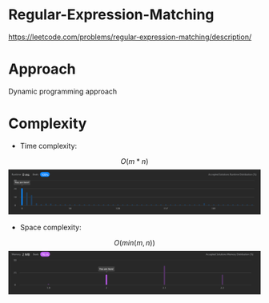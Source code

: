 # Regular-Expression-Matching
https://leetcode.com/problems/regular-expression-matching/description/
# Approach
Dynamic programming approach

# Complexity
- Time complexity:
<!-- Add your time complexity here, e.g. $$O(n)$$ -->
$$O(m * n)$$ 
![alt text](https://github.com/Altidias/Regular-Expression-Matching/blob/main/runtime.png?raw=true)
- Space complexity:
<!-- Add your space complexity here, e.g. $$O(n)$$ -->
$$O(min(m, n))$$
![alt text](https://github.com/Altidias/Regular-Expression-Matching/blob/main/memory.png?raw=true)
